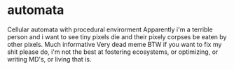 # automata
Cellular automata with procedural envirorment
Apparently i'm a terrible person and i want to see tiny pixels die and their pixely corpses be eaten by other pixels. 
Much informative Very dead meme
BTW if you want to fix my shit please do, i'm not the best at fostering ecosystems, or optimizing, or writing MD's, or living that is.
